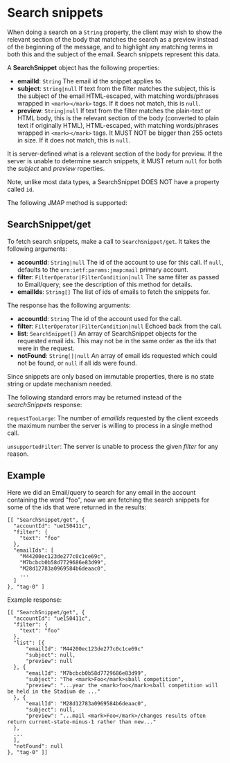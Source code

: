 # Search snippets

When doing a search on a `String` property, the client may wish to show the relevant section of the body that matches the search as a preview instead of the beginning of the message, and to highlight any matching terms in both this and the subject of the email. Search snippets represent this data.

A **SearchSnippet** object has the following properties:

- **emailId**: `String`
  The email id the snippet applies to.
- **subject**: `String|null`
  If text from the filter matches the subject, this is the subject of the email HTML-escaped, with matching words/phrases wrapped in `<mark></mark>` tags. If it does not match, this is `null`.
- **preview**: `String|null`
  If text from the filter matches the plain-text or HTML body, this is the relevant section of the body (converted to plain text if originally HTML), HTML-escaped, with matching words/phrases wrapped in `<mark></mark>` tags. It MUST NOT be bigger than 255 octets in size. If it does not match, this is `null`.

It is server-defined what is a relevant section of the body for preview. If the server is unable to determine search snippets, it MUST return `null` for both the *subject* and *preview* roperties.

Note, unlike most data types, a SearchSnippet DOES NOT have a property called `id`.

The following JMAP method is supported:

## SearchSnippet/get

To fetch search snippets, make a call to `SearchSnippet/get`. It takes the following arguments:

- **accountId**: `String|null`
  The id of the account to use for this call. If `null`, defaults to the `urn:ietf:params:jmap:mail` primary account.
- **filter**: `FilterOperator|FilterCondition|null`
  The same filter as passed to Email/query; see the description of this method for details.
- **emailIds**: `String[]`
  The list of ids of emails to fetch the snippets for.

The response has the following arguments:

- **accountId**: `String`
  The id of the account used for the call.
- **filter**: `FilterOperator|FilterCondition|null`
  Echoed back from the call.
- **list**: `SearchSnippet[]`
  An array of SearchSnippet objects for the requested email ids. This may not be in the same order as the ids that were in the request.
- **notFound**: `String[]|null`
  An array of email ids requested which could not be found, or `null` if all
  ids were found.

Since snippets are only based on immutable properties, there is no state string or update mechanism needed.

The following standard errors may be returned instead of the *searchSnippets* response:

`requestTooLarge`: The number of *emailIds* requested by the client exceeds the maximum number the server is willing to process in a single method call.

`unsupportedFilter`: The server is unable to process the given *filter* for any reason.

## Example

Here we did an Email/query to search for any email in the account containing the word "foo", now we are fetching the search snippets for some of the ids that were returned in the results:

    [[ "SearchSnippet/get", {
      "accountId": "ue150411c",
      "filter": {
        "text": "foo"
      },
      "emailIds": [
        "M44200ec123de277c0c1ce69c",
        "M7bcbcb0b58d7729686e83d99",
        "M28d12783a0969584b6deaac0",
        ...
      ]
    }, "tag-0" ]

Example response:

    [[ "SearchSnippet/get", {
      "accountId": "ue150411c",
      "filter": {
        "text": "foo"
      },
      "list": [{
          "emailId": "M44200ec123de277c0c1ce69c"
          "subject": null,
          "preview": null
      }, {
          "emailId": "M7bcbcb0b58d7729686e83d99",
          "subject": "The <mark>Foo</mark>sball competition",
          "preview": "...year the <mark>foo</mark>sball competition will be held in the Stadium de ..."
      }, {
          "emailId": "M28d12783a0969584b6deaac0",
          "subject": null,
          "preview": "...mail <mark>Foo</mark>/changes results often return current-state-minus-1 rather than new..."
      },
      ...
      ],
      "notFound": null
    }, "tag-0" ]]
